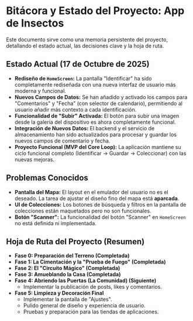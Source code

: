 
# Bitácora y Estado del Proyecto: App de Insectos

Este documento sirve como una memoria persistente del proyecto, detallando el estado actual, las decisiones clave y la hoja de ruta.

## Estado Actual (17 de Octubre de 2025)

- **Rediseño de `HomeScreen`:** La pantalla "Identificar" ha sido completamente rediseñada con una nueva interfaz de usuario más moderna y funcional.
- **Nuevos Campos de Datos:** Se han añadido y activado los campos para "Comentarios" y "Fecha" (con selector de calendario), permitiendo al usuario añadir más contexto a cada identificación.
- **Funcionalidad de "Subir" Activada:** El botón para subir una imagen desde la galería del dispositivo es ahora completamente funcional.
- **Integración de Nuevos Datos:** El backend y el servicio de almacenamiento han sido actualizados para procesar y guardar los nuevos campos de comentario y fecha.
- **Proyecto Funcional (MVP del Core Loop):** La aplicación mantiene su ciclo funcional completo (Identificar -> Guardar -> Coleccionar) con las nuevas mejoras.

## Problemas Conocidos

- **Pantalla del Mapa:** El layout en el emulador del usuario no es el deseado. La tarea de ajustar el diseño fino del mapa está **aparcada**.
- **UI de Colecciones:** Los botones de búsqueda y filtros en la pantalla de colecciones están maquetados pero no son funcionales.
- **Botón "Scanner":** La funcionalidad del botón "Scanner" en `HomeScreen` no está definida ni implementada.

## Hoja de Ruta del Proyecto (Resumen)

- **Fase 0: Preparación del Terreno (Completada)**
- **Fase 1: La Cimentación y la "Prueba de Fuego" (Completada)**
- **Fase 2: El "Circuito Mágico" (Completada)**
- **Fase 3: Amueblando la Casa (Completada)**
- **Fase 4: Abriendo las Puertas (La Comunidad) (Siguiente)**
    - Implementar la publicación de posts, likes y comentarios.
- **Fase 5: Limpieza y Decoración Final**
    - Implementar la pantalla de "Ajustes".
    - Pulido general de diseño y experiencia de usuario.
    - Pruebas y preparación para las tiendas de aplicaciones.
